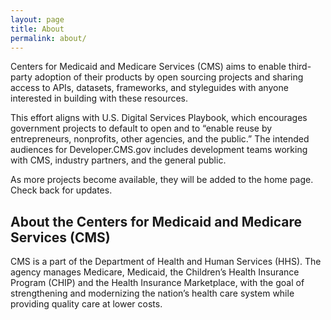 ```yaml
---
layout: page
title: About
permalink: about/
---
```


Centers for Medicaid and Medicare Services (CMS) aims to enable third-party adoption of their products by open sourcing projects and sharing access to APIs, datasets, frameworks, and styleguides with anyone interested in building with these resources.

This effort aligns with U.S. Digital Services Playbook, which encourages government projects to default to open and to “enable reuse by entrepreneurs, nonprofits, other agencies, and the public.” The intended audiences for Developer.CMS.gov includes development teams working with CMS, industry partners, and the general public.

As more projects become available, they will be added to the home page. Check back for updates.


## About the Centers for Medicaid and Medicare Services (CMS)
CMS is a part of the Department of Health and Human Services (HHS). The agency manages Medicare, Medicaid, the Children’s Health Insurance Program (CHIP) and the Health Insurance Marketplace, with the goal of strengthening and modernizing the nation’s health care system while providing quality care at lower costs.
